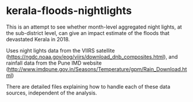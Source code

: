 # kerala-floods-nightlights

This is an attempt to see whether month-level aggregated night lights, at the sub-district level, can give an impact estimate of the floods that devastated Kerala in 2018.

Uses night lights data from the VIIRS satellite (https://ngdc.noaa.gov/eog/viirs/download_dnb_composites.html), and rainfall data from the Pune IMD website (http://www.imdpune.gov.in/Seasons/Temperature/gpm/Rain_Download.html)

There are detailed files explaining how to handle each of these data sources, independent of the analysis. 
